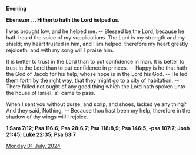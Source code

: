 **Evening**

**Ebenezer ... Hitherto hath the Lord helped us.**
 
I was brought low, and he helped me. -- Blessed be the Lord, because he hath heard the voice of my supplications. The Lord is my strength and my shield; my heart trusted in him, and I am helped: therefore my heart greatly rejoiceth; and with my song will I praise him.
 
It is better to trust in the Lord than to put confidence in man. It is better to trust in the Lord than to put confidence in princes. -- Happy is he that hath the God of Jacob for his help, whose hope is in the Lord his God. -- He led them forth by the right way, that they might go to a city of habitation. -- There failed not ought of any good thing which the Lord hath spoken unto the house of Israel; all came to pass.
 
When I sent you without purse, and scrip, and shoes, lacked ye any thing? And they said, Nothing. -- Because thou hast been my help, therefore in the shadow of thy wings will I rejoice.  

**1 Sam 7:12; Psa 116:6; Psa 28:6,7; Psa 118:8,9; Psa 146:5, -psa 107:7; Josh 21:45; Luke 22:35; Psa 63:7**

[Monday 01-July, 2024](https://t.me/daily_light)
